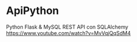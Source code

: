 # ApiPython
Python Flask &amp; MySQL REST API con SQLAlchemy
https://www.youtube.com/watch?v=MvVqjQqSdM4
